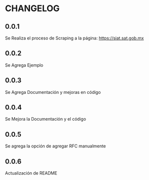 # CHANGELOG

## 0.0.1

Se Realiza el proceso de Scraping a la página: <https://siat.sat.gob.mx>

## 0.0.2

Se Agrega Ejemplo

## 0.0.3

Se Agrega Documentación y mejoras en código

## 0.0.4

Se Mejora la Documentación y el código

## 0.0.5

Se agrega la opción de agregar RFC manualmente

## 0.0.6

Actualización de README
